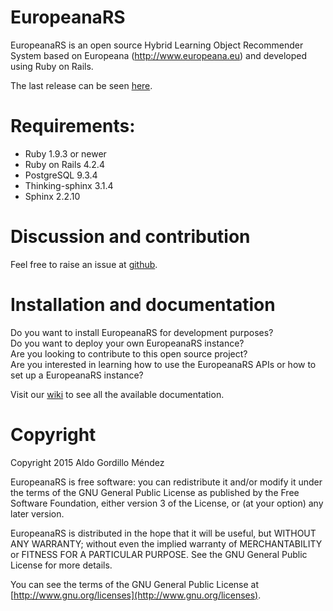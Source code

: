# EuropeanaRS  
EuropeanaRS is an open source Hybrid Learning Object Recommender System based on Europeana (http://www.europeana.eu) and developed using Ruby on Rails.

The last release can be seen [here](https://github.com/agordillo/EuropeanaRS/releases).


# Requirements:  

* Ruby 1.9.3 or newer
* Ruby on Rails 4.2.4
* PostgreSQL 9.3.4
* Thinking-sphinx 3.1.4
* Sphinx 2.2.10


# Discussion and contribution
  
Feel free to raise an issue at [github](http://github.com/agordillo/EuropeanaRS/issues).  


# Installation and documentation

Do you want to install EuropeanaRS for development purposes? <br/>
Do you want to deploy your own EuropeanaRS instance? <br/>
Are you looking to contribute to this open source project?  <br/>
Are you interested in learning how to use the EuropeanaRS APIs or how to set up a EuropeanaRS instance? <br/>

Visit our [wiki](http://github.com/agordillo/EuropeanaRS/wiki) to see all the available documentation.  



# Copyright

Copyright 2015 Aldo Gordillo Méndez

EuropeanaRS is free software: you can redistribute it and/or modify it under the terms of the GNU General Public License as published by the Free Software Foundation, either version 3 of the License, or (at your option) any later version.

EuropeanaRS is distributed in the hope that it will be useful, but WITHOUT ANY WARRANTY; without even the implied warranty of MERCHANTABILITY or FITNESS FOR A PARTICULAR PURPOSE.  See the GNU General Public License for more details.

You can see the terms of the GNU General Public License at [http://www.gnu.org/licenses](http://www.gnu.org/licenses).

